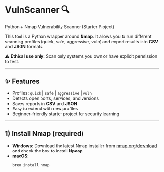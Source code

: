 # VulnScanner 🔍  
Python + Nmap Vulnerability Scanner (Starter Project)

This tool is a Python wrapper around **Nmap**. It allows you to run different scanning profiles (quick, safe, aggressive, vuln) and export results into **CSV** and **JSON** formats.  

⚠️ **Ethical use only**: Scan only systems you own or have explicit permission to test.

---

## ✨ Features
- Profiles: `quick` | `safe` | `aggressive` | `vuln`
- Detects open ports, services, and versions
- Saves reports in **CSV** and **JSON**
- Easy to extend with new profiles
- Beginner-friendly starter project for security learning

---

## 1) Install Nmap (required)

- **Windows**: Download the latest Nmap installer from [nmap.org/download](https://nmap.org/download) and check the box to install **Npcap**.  
- **macOS**:  
  ```bash
  brew install nmap

